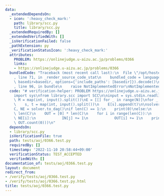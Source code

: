 ```yaml
---
data:
  _extendedDependsOn:
  - icon: ':heavy_check_mark:'
    path: library/scc.py
    title: library/scc.py
  _extendedRequiredBy: []
  _extendedVerifiedWith: []
  _isVerificationFailed: false
  _pathExtension: py
  _verificationStatusIcon: ':heavy_check_mark:'
  attributes:
    PROBLEM: https://onlinejudge.u-aizu.ac.jp/problems/0366
    links:
    - https://onlinejudge.u-aizu.ac.jp/problems/0366
  bundledCode: "Traceback (most recent call last):\n  File \"/opt/hostedtoolcache/PyPy/3.7.13/x64/site-packages/onlinejudge_verify/documentation/build.py\"\
    , line 71, in _render_source_code_stat\n    bundled_code = language.bundle(stat.path,\
    \ basedir=basedir, options={'include_paths': [basedir]}).decode()\n  File \"/opt/hostedtoolcache/PyPy/3.7.13/x64/site-packages/onlinejudge_verify/languages/python.py\"\
    , line 96, in bundle\n    raise NotImplementedError\nNotImplementedError\n"
  code: "# verification-helper: PROBLEM https://onlinejudge.u-aizu.ac.jp/problems/0366\n\
    import sys\nfrom library.scc import SCC\n\ninput = sys.stdin.readline\n\n\nN,\
    \ M = map(int, input().split())\nE = [[] for _ in range(N)]\nfor _ in range(M):\n\
    \    s, t = map(int, input().split())\n    E[s].append(t)\n\nsolver = SCC(N, E)\n\
    C, NE = solver.to_dag()\nif len(C) == 1:\n    print(0)\nelse:\n    IN = [0] *\
    \ len(C)\n    OUT = [0] * len(C)\n    for i in range(len(C)):\n        for j in\
    \ NE[i]:\n            IN[j] += 1\n            OUT[i] += 1\n    print(max(IN.count(0),\
    \ OUT.count(0)))\n"
  dependsOn:
  - library/scc.py
  isVerificationFile: true
  path: tests/aoj/0366.test.py
  requiredBy: []
  timestamp: '2022-11-10 20:58:44+09:00'
  verificationStatus: TEST_ACCEPTED
  verifiedWith: []
documentation_of: tests/aoj/0366.test.py
layout: document
redirect_from:
- /verify/tests/aoj/0366.test.py
- /verify/tests/aoj/0366.test.py.html
title: tests/aoj/0366.test.py
---
```

